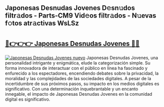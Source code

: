 ## Japonesas Desnudas Jovenes D𝚎sn𝚞dos filtr𝚊dos - Parts-CM9 Vid𝚎os filtr𝚊dos - N𝚞evas f𝚘tos atr𝚊ctivas WsLSz

# <h2><a href="http://mb0ufs.tromn.icu/?c=Japonesas+Desnudas+Jovenes">🔗👉👉👉 Japonesas Desnudas Jovenes 🔗🔗</a></h2>

[![Japonesas Desnudas Jovenes nuevo](https://i.imgur.com/pEAQMta.gif)](http://mb0ufs.tromn.icu/?c=Japonesas+Desnudas+Jovenes)
Japonesas Desnudas Jovenes, una personalidad intrigante y enigmática, elude la categorización simple. Su forma innovadora de interactuar con el público en línea ha fascinado y enfurecido a los espectadores, encendiendo debates sobre la privacidad, la moralidad y las complejidades de las sociedades digitales. A pesar de la incertidumbre de sus próximos pasos, su impacto en los medios digitales es significativo. Con una determinación inquebrantable y un encanto innegable, el impacto de Japonesas Desnudas Jovenes en la comunidad digital es significativo.
